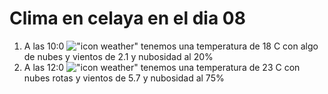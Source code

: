 # Clima en celaya en el dia 08

1. A las 10:0 !["icon weather"](http://openweathermap.org/img/w/02d.png) tenemos una temperatura de 18 C con algo de nubes y  vientos de 2.1 y nubosidad al 20%
1. A las 12:0 !["icon weather"](http://openweathermap.org/img/w/04d.png) tenemos una temperatura de 23 C con nubes rotas y  vientos de 5.7 y nubosidad al 75%
